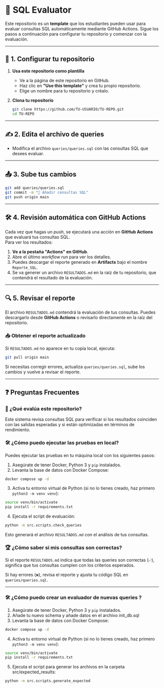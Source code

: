 # 📌 SQL Evaluator

Este repositorio es un **template** que los estudiantes pueden usar para evaluar consultas SQL automáticamente mediante GitHub Actions. Sigue los pasos a continuación para configurar tu repositorio y comenzar con la evaluación.

---

## 🚀 1. Configurar tu repositorio

1. **Usa este repositorio como plantilla**  
   - Ve a la página de este repositorio en GitHub.  
   - Haz clic en **"Use this template"** y crea tu propio repositorio.  
   - Elige un nombre para tu repositorio y créalo.

2. **Clona tu repositorio**  
   ```sh
   git clone https://github.com/TU-USUARIO/TU-REPO.git
   cd TU-REPO
   ```

---

## ✍️ 2. Edita el archivo de queries

- Modifica el archivo `queries/queries.sql` con las consultas SQL que desees evaluar.

---

## 📤 3. Sube tus cambios

   ```sh
   git add queries/queries.sql
   git commit -m "💾 Añadir consultas SQL"
   git push origin main
   ```

---

## 🛠️ 4. Revisión automática con GitHub Actions

Cada vez que hagas un *push*, se ejecutará una acción en **GitHub Actions** que evaluará tus consultas SQL.  
Para ver los resultados:

1. **Ve a la pestaña "Actions" en GitHub**.  
2. Abre el último *workflow run* para ver los detalles.  
3. Puedes descargar el reporte generado en **Artifacts** bajo el nombre `Reporte_SQL`.
4. Se va generer un archivo `RESULTADOS.md` en la raíz de tu repositorio, que contendrá el resultado de la evaluación.

---

## 🔍 5. Revisar el reporte

El archivo `RESULTADOS.md` contendrá la evaluación de tus consultas. Puedes descargarlo desde **GitHub Actions** o revisarlo directamente en la raíz del repositorio.

### 📥 Obtener el reporte actualizado
Si `RESULTADOS.md` no aparece en tu copia local, ejecuta:

```sh
git pull origin main
```

Si necesitas corregir errores, actualiza `queries/queries.sql`, sube los cambios y vuelve a revisar el reporte.

---

## ❓ Preguntas Frecuentes

### 📌 ¿Qué evalúa este repositorio?
Este sistema revisa consultas SQL para verificar si los resultados coinciden con las salidas esperadas y si están optimizadas en términos de rendimiento.

### 🛠 ¿Cómo puedo ejecutar las pruebas en local?

Puedes ejecutar las pruebas en tu máquina local con los siguientes pasos:

1. Asegúrate de tener Docker, Python 3 y `pip` instalados.
2. Levanta la base de datos con Docker Compose:

```sh
docker compose up -d
```

3. Activa tu entorno virtual de Python (si no lo tienes creado, haz primero `python3 -m venv venv`):

```sh
source venv/bin/activate
pip install -r requirements.txt
````

4. Ejecuta el script de evaluación:

```sh
python -m src.scripts.check_queries
```

Esto generará el archivo `RESULTADOS.md` con el análisis de tus consultas.


### 🏆 ¿Cómo saber si mis consultas son correctas?
Si el reporte `RESULTADOS.md` indica que todas las queries son correctas (`✅`), significa que tus consultas cumplen con los criterios esperados.

Si hay errores (`❌`), revisa el reporte y ajusta tu código SQL en `queries/queries.sql`.

---

### 🛠 ¿Cómo puedo crear un evaluador de nuevas queries ?

1. Asegúrate de tener Docker, Python 3 y `pip` instalados.
2. Añade tu nuevo schema y añade datos en el archivo init_db.sql 
3. Levanta la base de datos con Docker Compose:

```sh
docker compose up -d
```

4. Activa tu entorno virtual de Python (si no lo tienes creado, haz primero `python3 -m venv venv`):

```sh
source venv/bin/activate
pip install -r requirements.txt
````

5. Ejecuta el script para generar los archivos en la carpeta src/expected_results:

```sh
python -m src.scripts.generate_expected
```